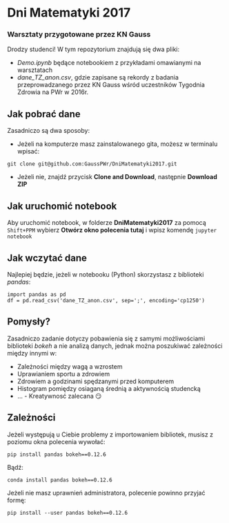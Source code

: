 # Dni Matematyki 2017
### Warsztaty przygotowane przez KN Gauss

Drodzy studenci!
W tym repozytorium znajdują się dwa pliki:
* *Demo.ipynb* będące notebookiem z przykładami omawianymi na warsztatach 
* *dane_TZ_anon.csv*, gdzie zapisane są rekordy z badania przeprowadzanego przez KN Gauss wśród uczestników Tygodnia Zdrowia na PWr w 2016r.


## Jak pobrać dane
Zasadniczo są dwa sposoby:
* Jeżeli na komputerze masz zainstalowanego gita, możesz w terminalu wpisać:
```
git clone git@github.com:GaussPWr/DniMatematyki2017.git
```
* Jeżeli nie, znajdź przycisk **Clone and Download**, następnie **Download ZIP**

## Jak uruchomić notebook
Aby uruchomić notebook, w folderze **DniMatematyki2017** za pomocą `Shift+PPM` wybierz **Otwórz okno polecenia tutaj** i wpisz komendę `jupyter notebook`

## Jak wczytać dane
Najlepiej będzie, jeżeli w notebooku (Python) skorzystasz z biblioteki *pandas*:
```
import pandas as pd
df = pd.read_csv('dane_TZ_anon.csv', sep=';', encoding='cp1250')
```

## Pomysły?
Zasadniczo zadanie dotyczy pobawienia się z samymi możliwościami biblioteki *bokeh* a nie analizą danych, jednak można poszukiwać zależności między innymi w:
* Zależności między wagą a wzrostem
* Uprawianiem sportu a zdrowiem
* Zdrowiem a godzinami spędzanymi przed komputerem
* Histogram pomiędzy osiaganą średnią a aktywnością studencką
* ... - Kreatywnosć zalecana :smirk:

## Zależności
Jeżeli występują u Ciebie problemy z importowaniem bibliotek, musisz z poziomu okna polecenia wywołać:
```
pip install pandas bokeh==0.12.6
```
Bądź:
```
conda install pandas bokeh==0.12.6
```

Jeżeli nie masz uprawnień administratora, polecenie powinno przyjać formę:
```
pip install --user pandas bokeh==0.12.6
```

